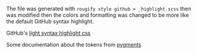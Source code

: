 ---
---

The file was generated with `rougify style github > _highlight.scss` then was 
modified then the colors and formatting was changed to be more like the default
GitHub syntax highlight.

GitHub's [light syntax highlight css](https://github.com/primer/github-syntax-light)

Some documentation about the tokens from [pygments](https://pygments.org/docs/tokens/)
